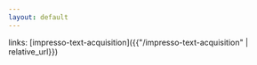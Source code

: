 ```yaml
---
layout: default
---
```


links:
[impresso-text-acquisition]({{"/impresso-text-acquisition" | relative_url}})
